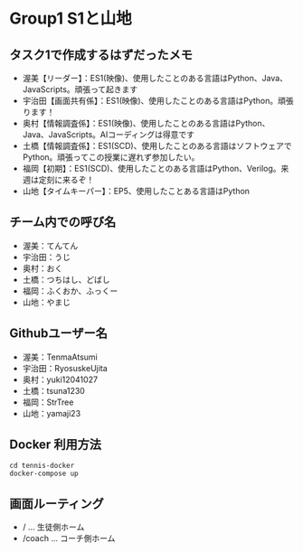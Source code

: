 # Group1 S1と山地

## タスク1で作成するはずだったメモ
- 渥美【リーダー】：ES1(映像)、使用したことのある言語はPython、Java、JavaScripts。頑張って起きます
- 宇治田【画面共有係】：ES1(映像)、使用したことのある言語はPython。頑張ります！
- 奥村【情報調査係】：ES1(映像)、使用したことのある言語はPython、Java、JavaScripts。AIコーディングは得意です
- 土橋【情報調査係】：ES1(SCD)、使用したことのある言語はソフトウェアでPython。頑張ってこの授業に遅れず参加したい。
- 福岡【初期】：ES1(SCD)、使用したことのある言語はPython、Verilog。来週は定刻に来るぞ！
- 山地【タイムキーパー】：EP5、使用したことある言語はPython

## チーム内での呼び名
- 渥美：てんてん
- 宇治田：うじ
- 奥村：おく
- 土橋：つちはし、どばし
- 福岡：ふくおか、ふっくー
- 山地：やまじ

## Githubユーザー名
- 渥美：TenmaAtsumi
- 宇治田：RyosuskeUjita
- 奥村：yuki12041027
- 土橋：tsuna1230
- 福岡：StrTree
- 山地：yamaji23

## Docker 利用方法

```
cd tennis-docker
docker-compose up
```

## 画面ルーティング
- / ... 生徒側ホーム
- /coach ... コーチ側ホーム
